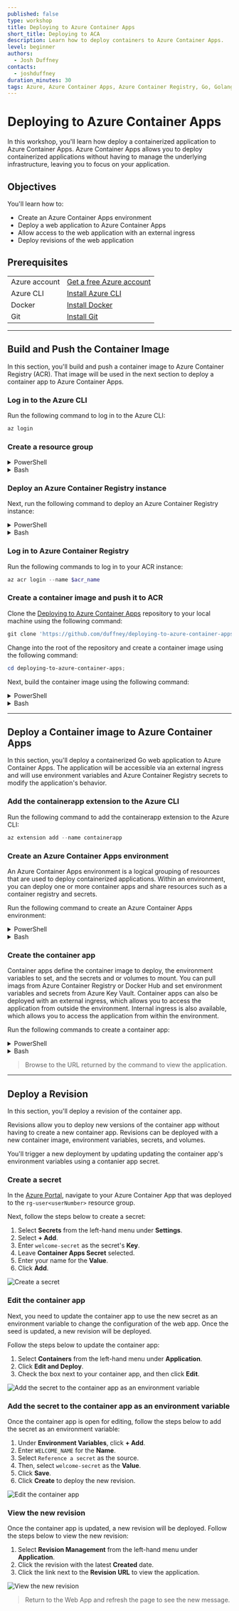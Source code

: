 ```yaml
---
published: false
type: workshop
title: Deploying to Azure Container Apps
short_title: Deploying to ACA
description: Learn how to deploy containers to Azure Container Apps.
level: beginner                         
authors:                                
  - Josh Duffney
contacts:
  - joshduffney
duration_minutes: 30
tags: Azure, Azure Container Apps, Azure Container Registry, Go, Golang, Containers, Docker
---
```


# Deploying to Azure Container Apps

In this workshop, you'll learn how deploy a containerized application to Azure Container Apps. Azure Container Apps allows you to deploy containerized applications without having to manage the underlying infrastructure, leaving you to focus on your application.

## Objectives

You'll learn how to:
- Create an Azure Container Apps environment
- Deploy a web application to Azure Container Apps
- Allow access to the web application with an external ingress
- Deploy revisions of the web application

## Prerequisites

| | |
|----------------------|------------------------------------------------------|
| Azure account        | [Get a free Azure account](https://azure.microsoft.com/free) |
| Azure CLI            | [Install Azure CLI](https://docs.microsoft.com/en-us/cli/azure/install-azure-cli) |
| Docker               | [Install Docker](https://docs.docker.com/get-docker/) |
| Git                 | [Install Git](https://git-scm.com/downloads) |

---

## Build and Push the Container Image

In this section, you'll build and push a container image to Azure Container Registry (ACR). That image will be used in the next section to deploy a container app to Azure Container Apps.

### Log in to the Azure CLI

Run the following command to log in to the Azure CLI:

```powershell
az login
```

### Create a resource group 

<details>
<summary>PowerShell</summary>

```powershell
$resource_group='myResourceGroup'
$location='northcentralus'

New-AzResourceGroup `
  -Name $resource_group `
  -Location $location
```

</details>

<details>
<summary>Bash</summary>

```bash
resource_group='myResourceGroup'
location='northcentralus'

az group create \
  --name $resource_group \
  --location $location
```

</details>


### Deploy an Azure Container Registry instance

Next, run the following command to deploy an Azure Container Registry instance:

<details>
<summary>PowerShell</summary>

```powershell
$random = Get-Random -Minimum 1000 -Maximum 9999
$acr_name="myRegistry$random"

az acr create `
  --name $acr_name `
  --resource-group $resource_group `
  --sku Basic `
  --admin-enabled true `
  --location $location
```

</details>

<details>
<summary>Bash</summary>

```bash
random=$RANDOM
acr_name="myRegistry$random"

az acr create \
  --name $acr_name \
  --resource-group $resource_group \
  --sku Basic \
  --admin-enabled true \
  --location $location
```

</details>


### Log in to Azure Container Registry

Run the following commands to log in to your ACR instance:


```powershell
az acr login --name $acr_name
```

### Create a container image and push it to ACR

Clone the [Deploying to Azure Container Apps](https://github.com/duffney/deploying-to-azure-container-apps) repository to your local machine using the following command:

```powershell
git clone 'https://github.com/duffney/deploying-to-azure-container-apps.git'
```

Change into the root of the repository and create a container image using the following command:

```powershell
cd deploying-to-azure-container-apps;
```

Next, build the container image using the following command:

<details>
<summary>PowerShell</summary>

```powershell
$image_name='webapp'
$tag='v1.0'

az acr build --registry $acr_name --image "$acr_name.azurecr.io/${image_name}:${tag}" .
```

</details>

<details>
<summary>Bash</summary>

```bash
image_name='webapp'
tag='v1.0'

az acr build --registry $acr_name --image "$acr_name.azurecr.io/$image_name:$tag" .
```

</details>

---

## Deploy a Container image to Azure Container Apps

In this section, you'll deploy a containerized Go web application to Azure Container Apps. The application will be accessible via an external ingress and will use environment variables and Azure Container Registry secrets to modify the application's behavior.

### Add the containerapp extension to the Azure CLI

Run the following command to add the containerapp extension to the Azure CLI:

```powershell
az extension add --name containerapp
```

### Create an Azure Container Apps environment

An Azure Container Apps environment is a logical grouping of resources that are used to deploy containerized applications. Within an environment, you can deploy one or more container apps and share resources such as a container registry and secrets.

Run the following command to create an Azure Container Apps environment:

<details>

<summary>PowerShell</summary>

```powershell
$container_app_environment_name='myContainerAppEnvironment'

az containerapp env create `
  --name $container_app_environment_name `
  --resource-group $resource_group `
  --location $location
```

</details>

<details>

<summary>Bash</summary>

```bash
container_app_environment_name='myContainerAppEnvironment'

az containerapp env create \
  --name $container_app_environment_name \
  --resource-group $resource_group \
  --location $location
```

</details>

### Create the container app

Container apps define the container image to deploy, the environment variables to set, and the secrets and or volumes to mount. You can pull imags from Azure Container Registry or Docker Hub and set environment variables and secrets from Azure Key Vault. Container apps can also be deployed with an external ingress, which allows you to access the application from outside the environment. Internal ingress is also available, which allows you to access the application from within the environment.

Run the following commands to create a container app:

<details>

<summary>PowerShell</summary>

```powershell
$container_app_name='myContainerApp'
$token=az acr login --name $acr_name --expose-token --output tsv --query accessToken;
$login_server=az acr show --name $acr_name --query loginServer --output tsv;

az containerapp create `
    --name $container_app_name `
    --resource-group $resource_group `
    --environment $container_app_environment_name  `
    --image "$login_server/${image_name}:${tag}" `
    --target-port 8080 `
    --ingress 'external' `
    --registry-server $login_server `
    --registry-username 00000000-0000-0000-0000-000000000000 `
    --registry-password $token `
    --query properties.configuration.ingress.fqdn --output tsv
```

</details>

<details>

<summary>Bash</summary>

```bash
container_app_name='myContainerApp'
token=$(az acr login --name $acr_name --expose-token --output tsv --query accessToken);
login_server=$(az acr show --name $acr_name --query loginServer --output tsv);

az containerapp create \
    --name $container_app_name \
    --resource-group $resource_group \
    --environment $container_app_environment_name  \
    --image "$login_server/$image_name:$tag" \
    --target-port 8080 \
    --ingress 'external' \
    --registry-server $login_server \
    --registry-username 00000000-0000-0000-0000-000000000000 \
    --registry-password $token \
    --query properties.configuration.ingress.fqdn --output tsv
```

</details>

<div class="task" data-title="Task">

> Browse to the URL returned by the command to view the application. 

</div>

---

## Deploy a Revision

In this section, you'll deploy a revision of the container app. 

Revisions allow you to deploy new versions of the container app without having to create a new container app. Revisions can be deployed with a new container image, environment variables, secrets, and volumes. 

You'll trigger a new deployment by updating updating the container app's environment variables using a contanier app secret.

### Create a secret

In the [Azure Portal](https://portal.azure.com/), navigate to your Azure Container App that was deployed to the `rg-user<userNumber>` resource group. 

Next, follow the steps below to create a secret:

1. Select **Secrets** from the left-hand menu under **Settings**.
2. Select **+ Add**.
3. Enter `welcome-secret` as the secret's **Key**.
4. Leave **Container Apps Secret** selected.
5. Enter your name for the **Value**.
6. Click **Add**.

![Create a secret](./assets/create_secret.png)

### Edit the container app

Next, you need to update the container app to use the new secret as an environment variable to change the configuration of the web app. Once the seed is updated, a new revision will be deployed.

Follow the steps below to update the container app:

1. Select **Containers** from the left-hand menu under **Application**.
2. Click **Edit and Deploy**.
3. Check the box next to your container app, and then click **Edit**.

![Add the secret to the container app as an environment variable](./assets/add_secret_to_container_app.png)

### Add the secret to the container app as an environment variable

Once the container app is open for editing, follow the steps below to add the secret as an environment variable:

1. Under **Environment Variables**, click **+ Add**.
2. Enter `WELCOME_NAME` for the **Name**.
3. Select `Reference a secret` as the source.
4. Then, select `welcome-secret` as the **Value**.
5. Click **Save**.
6. Click **Create** to deploy the new revision.

![Edit the container app](./assets/edit_container_app.png)

### View the new revision

Once the container app is updated, a new revision will be deployed. Follow the steps below to view the new revision:

1. Select **Revision Management** from the left-hand menu under **Application**.
2. Click the revision with the latest **Created** date.
3. Click the link next to the **Revision URL** to view the application.

![View the new revision](./assets/view_new_revision.png)



</details>

<div class="task" data-title="Task">

> Return to the Web App and refresh the page to see the new message.

</div>